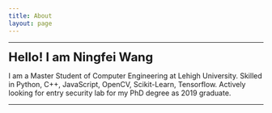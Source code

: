 ```yaml
---
title: About
layout: page
---
```



<hr>

<font size="5"><strong>Hello! I am Ningfei Wang</strong></font> 

I am a Master Student of Computer Engineering at Lehigh University. Skilled in Python, C++, 
JavaScript, OpenCV, Scikit-Learn, Tensorflow. Actively looking for entry security lab for my 
PhD degree as 2019 graduate. 

<hr>
